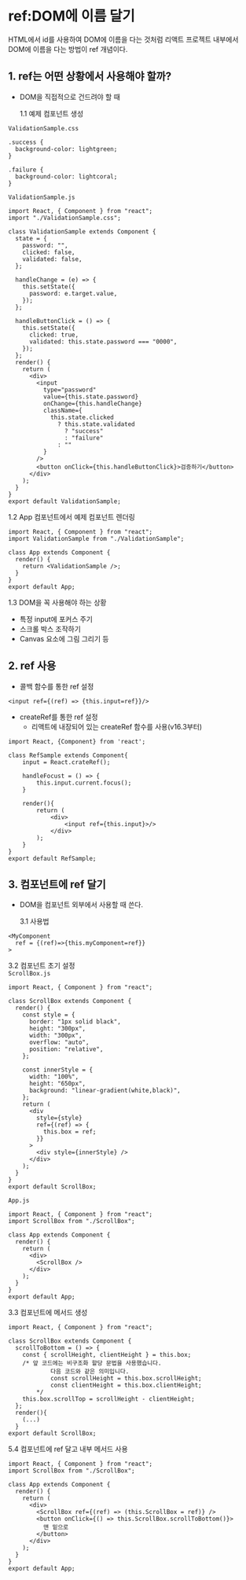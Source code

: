 # ref:DOM에 이름 달기

HTML에서 id를 사용하여 DOM에 이름을 다는 것처럼 리액트 프로젝트 내부에서 DOM에 이름을 다는 방법이 ref 개념이다.

## 1. ref는 어떤 상황에서 사용해야 할까?

- DOM을 직접적으로 건드려야 할 때

  1.1 예제 컴포넌트 생성

`ValidationSample.css`

```
.success {
  background-color: lightgreen;
}

.failure {
  background-color: lightcoral;
}
```

`ValidationSample.js`

```
import React, { Component } from "react";
import "./ValidationSample.css";

class ValidationSample extends Component {
  state = {
    password: "",
    clicked: false,
    validated: false,
  };

  handleChange = (e) => {
    this.setState({
      password: e.target.value,
    });
  };

  handleButtonClick = () => {
    this.setState({
      clicked: true,
      validated: this.state.password === "0000",
    });
  };
  render() {
    return (
      <div>
        <input
          type="password"
          value={this.state.password}
          onChange={this.handleChange}
          className={
            this.state.clicked
              ? this.state.validated
                ? "success"
                : "failure"
              : ""
          }
        />
        <button onClick={this.handleButtonClick}>검증하기</button>
      </div>
    );
  }
}
export default ValidationSample;
```

1.2 App 컴포넌트에서 예제 컴포넌트 렌더링

```
import React, { Component } from "react";
import ValidationSample from "./ValidationSample";

class App extends Component {
  render() {
    return <ValidationSample />;
  }
}
export default App;
```

1.3 DOM을 꼭 사용해야 하는 상황

- 특정 input에 포커스 주기
- 스크롤 박스 조작하기
- Canvas 요소에 그림 그리기 등

## 2. ref 사용

- 콜백 함수를 통한 ref 설정

```
<input ref={(ref) => {this.input=ref}}/>
```

- createRef를 통한 ref 설정
  - 리액트에 내장되어 있는 createRef 함수를 사용(v16.3부터)

```
import React, {Component} from 'react';

class RefSample extends Component{
    input = React.crateRef();

    handleFocust = () => {
        this.input.current.focus();
    }

    render(){
        return (
            <div>
                <input ref={this.input}>/>
            </div>
        );
    }
}
export default RefSample;
```


## 3. 컴포넌트에 ref 달기

- DOM을 컴포넌트 외부에서 사용할 때 쓴다.

  3.1 사용법

```
<MyComponent
  ref = {(ref)=>{this.myComponent=ref}}
>
```

3.2 컴포넌트 초기 설정  
`ScrollBox.js`

```
import React, { Component } from "react";

class ScrollBox extends Component {
  render() {
    const style = {
      border: "1px solid black",
      height: "300px",
      width: "300px",
      overflow: "auto",
      position: "relative",
    };

    const innerStyle = {
      width: "100%",
      height: "650px",
      background: "linear-gradient(white,black)",
    };
    return (
      <div
        style={style}
        ref={(ref) => {
          this.box = ref;
        }}
      >
        <div style={innerStyle} />
      </div>
    );
  }
}
export default ScrollBox;
```

`App.js`

```
import React, { Component } from "react";
import ScrollBox from "./ScrollBox";

class App extends Component {
  render() {
    return (
      <div>
        <ScrollBox />
      </div>
    );
  }
}
export default App;
```
3.3 컴포넌트에 메서드 생성
```
import React, { Component } from "react";

class ScrollBox extends Component {
  scrollToBottom = () => {
    const { scrollHeight, clientHeight } = this.box;
    /* 앞 코드에는 비구조화 할당 문법을 사용했습니다.
            다음 코드와 같은 의미입니다.
            const scrollHeight = this.box.scrollHeight;
            const clientHeight = this.box.clientHeight;
        */
    this.box.scrollTop = scrollHeight - clientHeight;
  };
  render(){
    (...)
  }
export default ScrollBox;
```
5.4 컴포넌트에 ref 달고 내부 메서드 사용
```
import React, { Component } from "react";
import ScrollBox from "./ScrollBox";

class App extends Component {
  render() {
    return (
      <div>
        <ScrollBox ref={(ref) => (this.ScrollBox = ref)} />
        <button onClick={() => this.ScrollBox.scrollToBottom()}>
          맨 밑으로
        </button>
      </div>
    );
  }
}
export default App;
```
